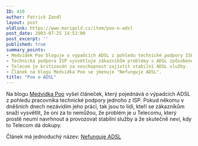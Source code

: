 ```yaml
---
ID: 410
author: Patrick Zandl
layout: post
oldlink: https://www.marigold.cz/item/poo-o-adsl
post_date: 2003-07-25 14:53:00
post_excerpt: ''
published: true
summary_points:
- Medvídek Poo bloguje o výpadcích ADSL z pohledu technické podpory ISP.
- Technická podpora ISP vysvětluje zákazníkům problémy s ADSL způsobené Telecomem.
- Telecom je kritizován za neschopnost zajistit stabilní ADSL služby.
- Článek na blogu Medvídka Poo se jmenuje "Nefunguje ADSL".
title: "Poo o ADSL"
---
```


<p>
Na blogu <A href="http://www.pooh.cz/">Medvídka Poo</A> vyšel článeček, který pojednává o výpadcích ADSL z pohledu pracovníka technické podpory jednoho z ISP. Pokud někomu v dněšních dnech nezávidím jeho práci, tak jsou to lidi, kteří se zákazníkům snaží vysvětlit, že oni za to nemůžou, že problém je u Telecomu, který prostě neumí navrhnout a provozovat stabilní služby a že skutečně neví, kdy to Telecom dá dokupy.</p>

<p>
Článek má jednoduchý název: <A href="http://www.pooh.cz/a.asp?a=2005522&amp;db=">Nefunguje ADSL</A><FONT size=2></p>
</FONT>